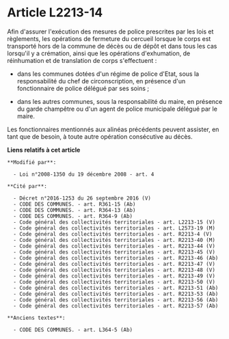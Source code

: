 # Article L2213-14

Afin d'assurer l'exécution des mesures de police prescrites par les lois et règlements, les opérations de fermeture du
cercueil lorsque le corps est transporté hors de la commune de décès ou de dépôt et dans tous les cas lorsqu'il y a
crémation, ainsi que les opérations d'exhumation, de réinhumation et de translation de corps s'effectuent : 

- dans les communes dotées d'un régime de police d'Etat, sous la responsabilité du chef de circonscription, en présence d'un
fonctionnaire de police délégué par ses soins ; 

- dans les autres communes, sous la responsabilité du maire, en présence du garde champêtre ou d'un agent de police
municipale délégué par le maire. 

Les fonctionnaires mentionnés aux alinéas précédents peuvent assister, en tant que de besoin, à toute autre opération
consécutive au décès.

**Liens relatifs à cet article**

	**Modifié par**:

	  - Loi n°2008-1350 du 19 décembre 2008 - art. 4

	**Cité par**:

	  - Décret n°2016-1253 du 26 septembre 2016 (V)
	  - CODE DES COMMUNES. - art. R361-15 (Ab)
	  - CODE DES COMMUNES. - art. R364-13 (Ab)
	  - CODE DES COMMUNES. - art. R364-9 (Ab)
	  - Code général des collectivités territoriales - art. L2213-15 (V)
	  - Code général des collectivités territoriales - art. L2573-19 (M)
	  - Code général des collectivités territoriales - art. R2213-4 (V)
	  - Code général des collectivités territoriales - art. R2213-40 (M)
	  - Code général des collectivités territoriales - art. R2213-44 (V)
	  - Code général des collectivités territoriales - art. R2213-45 (V)
	  - Code général des collectivités territoriales - art. R2213-46 (Ab)
	  - Code général des collectivités territoriales - art. R2213-47 (V)
	  - Code général des collectivités territoriales - art. R2213-48 (V)
	  - Code général des collectivités territoriales - art. R2213-49 (V)
	  - Code général des collectivités territoriales - art. R2213-50 (V)
	  - Code général des collectivités territoriales - art. R2213-51 (Ab)
	  - Code général des collectivités territoriales - art. R2213-53 (Ab)
	  - Code général des collectivités territoriales - art. R2213-56 (Ab)
	  - Code général des collectivités territoriales - art. R2213-57 (Ab)

	**Anciens textes**:

	  - CODE DES COMMUNES. - art. L364-5 (Ab)
